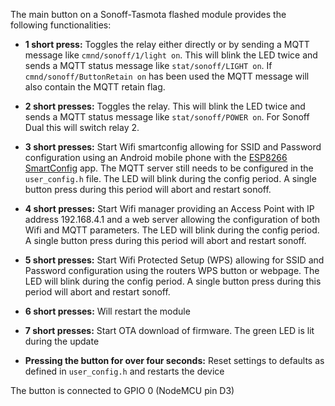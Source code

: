 The main button on a Sonoff-Tasmota flashed module provides the following functionalities:

- **1 short press:** Toggles the relay either directly or by sending a MQTT message like ```cmnd/sonoff/1/light on```. This will blink the LED twice and sends a MQTT status message like ```stat/sonoff/LIGHT on```. If ```cmnd/sonoff/ButtonRetain on``` has been used the MQTT message will also contain the MQTT retain flag.

- **2 short presses:** Toggles the relay. This will blink the LED twice and sends a MQTT status message like ```stat/sonoff/POWER on```. For Sonoff Dual this will switch relay 2.

- **3 short presses:** Start Wifi smartconfig allowing for SSID and Password configuration using an Android mobile phone with the [ESP8266 SmartConfig](https://play.google.com/store/apps/details?id=com.cmmakerclub.iot.esptouch) app. The MQTT server still needs to be configured in the ```user_config.h``` file. The LED will blink during the config period. A single button press during this period will abort and restart sonoff.

- **4 short presses:** Start Wifi manager providing an Access Point with IP address 192.168.4.1 and a web server allowing the configuration of both Wifi and MQTT parameters. The LED will blink during the config period. A single button press during this period will abort and restart sonoff.

- **5 short presses:** Start Wifi Protected Setup (WPS) allowing for SSID and Password configuration using the routers WPS button or webpage. The LED will blink during the config period. A single button press during this period will abort and restart sonoff.

- **6 short presses:** Will restart the module

- **7 short presses:** Start OTA download of firmware. The green LED is lit during the update

- **Pressing the button for over four seconds:** Reset settings to defaults as defined in ```user_config.h``` and restarts the device

The button is connected to GPIO 0 (NodeMCU pin D3)
